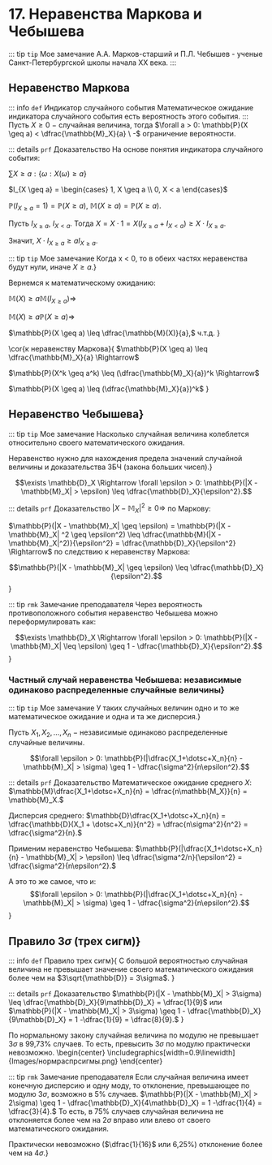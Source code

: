 # 17. Неравенства Маркова и Чебышева

::: tip `tip` Мое замечание 
А.А. Марков-старший и П.Л. Чебышев - ученые Санкт-Петербургской школы начала ХХ века.
:::

## Неравенство Маркова

::: info `def` Индикатор случайного события
Математическое ожидание индикатора случайного события есть вероятность этого события.
:::
Пусть $X \geq 0 \ -$ случайная величина, тогда $\forall a > 0: \mathbb{P}(X \geq a) < \dfrac{\mathbb{M}_X}{a} \ -$ ограничение вероятности.


::: details `prf` Доказательство 
На основе понятия индикатора случайного события:



$\sum X \geq a:\{ \omega: X(\omega) \geq a \}$

$I_{X \geq a} = \begin{cases}
    1, X \geq a \\
    0, X < a
\end{cases}$

$\mathbb{P}(I_{X \geq a} = 1) = \mathbb{P}(X \geq a),\ \mathbb{M}(X \geq a) = \mathbb{P}(X \geq a).$

Пусть $I_{X \geq a}, \ I_{X < a}.$ Тогда $X = X \cdot 1 = X(I_{X \geq a} + I_{X < a}) \geq X \cdot I_{X \geq a}.$

Значит, $X \cdot I_{X \geq a} \geq aI_{X \geq a} .$

::: tip `tip` Мое замечание Когда x < 0, то в обеих частях неравенства будут нули, иначе $X \geq a$.}

Вернемся к математическому ожиданию:

$\mathbb{M}(X) \geq a\mathbb{M}(I_{X \geq a}) \Rightarrow$

$\mathbb{M}(X) \geq a\mathbb{P}(X \geq a) \Rightarrow$

$\mathbb{P}(X \geq a) \leq \dfrac{\mathbb{M}(X)}{a},$ ч.т.д.
}

\cor{к неравенству Маркова}{
$\mathbb{P}(X \geq a) \leq \dfrac{\mathbb{M}_X}{a} \Rightarrow$

$\mathbb{P}(X^k \geq a^k) \leq (\dfrac{\mathbb{M}_X}{a})^k \Rightarrow$

$\mathbb{P}(X \geq a) \leq (\dfrac{\mathbb{M}_X}{a})^k$
}

## Неравенство Чебышева}

::: tip `tip` Мое замечание Насколько случайная величина колеблется относительно своего математического ожидания. 

Неравенство нужно для нахождения предела значений случайной величины и доказательства ЗБЧ (закона больших чисел).}

$$\exists \mathbb{D}_X \Rightarrow \forall \epsilon > 0: \mathbb{P}(|X - \mathbb{M}_X| > \epsilon) \leq \dfrac{\mathbb{D}_X}{\epsilon^2}.$$

::: details `prf` Доказательство 
$|X - \mathbb{M}_X|^2 \geq 0 \Rightarrow$ по Маркову:

$\mathbb{P}(|X - \mathbb{M}_X| \geq \epsilon) = \mathbb{P}(|X - \mathbb{M}_X| ^2 \geq \epsilon^2)  \leq \dfrac{\mathbb{M}(|X - \mathbb{M}_X|^2)}{\epsilon^2} = \dfrac{\mathbb{D}_X}{\epsilon^2} \Rightarrow$ по следствию к неравенству Маркова:

$$\mathbb{P}(|X - \mathbb{M}_X| \geq \epsilon) \leq \dfrac{\mathbb{D}_X}{\epsilon^2}.$$
}

::: tip `rmk` Замечание преподавателя 
Через вероятность противоположного события неравенство Чебышева можно переформулировать как:

$$\exists \mathbb{D}_X \Rightarrow \forall \epsilon > 0: \mathbb{P}(|X - \mathbb{M}_X| \leq \epsilon) \geq 1 - \dfrac{\mathbb{D}_X}{\epsilon^2}.$$
}

### Частный случай неравенства Чебышева: независимые одинаково распределенные случайные величины}

::: tip `tip` Мое замечание У таких случайных величин одно и то же математическое ожидание и одна и та же дисперсия.}

Пусть $X_1, X_2, \dotsc , X_n \ -$ независимые одинаково распределенные случайные величины.

$$\forall \epsilon > 0: \mathbb{P}(|\dfrac{X_1+\dotsc+X_n}{n} - \mathbb{M}_X| > \sigma) \geq 1 - \dfrac{\sigma^2}{n\epsilon^2}.$$

::: details `prf` Доказательство 
Математическое ожидание среднего $X$: $\mathbb{M}\dfrac{X_1+\dotsc+X_n}{n} = \dfrac{n\mathbb{M_X}}{n} = \mathbb{M}_X.$

Дисперсия среднего: $\mathbb{D}\dfrac{X_1+\dotsc+X_n}{n} = \dfrac{\mathbb{D}(X_1 + \dotsc+X_n)}{n^2} = \dfrac{n\sigma^2}{n^2} = \dfrac{\sigma^2}{n}.$

Применим неравенство Чебышева: $\mathbb{P}(|\dfrac{X_1+\dotsc+X_n}{n} - \mathbb{M}_X| > \epsilon) \leq \dfrac{\sigma^2/n}{\epsilon^2} = \dfrac{\sigma^2}{n\epsilon^2}.$

А это то же самое, что и: $$\forall \epsilon > 0: \mathbb{P}(|\dfrac{X_1+\dotsc+X_n}{n} - \mathbb{M}_X| > \sigma) \geq 1 - \dfrac{\sigma^2}{n\epsilon^2}.$$
}

## Правило $3\sigma$ (трех сигм)}

::: info `def` Правило трех сигм}{
С большой вероятностью случайная величина не превышает значение своего математического ожидания более чем на $3\sqrt{\mathbb{D}} = 3\sigma$.
}

::: details `prf` Доказательство 
$\mathbb{P}(|X - \mathbb{M}_X| > 3\sigma) \leq \dfrac{\mathbb{D}_X}{9\mathbb{D}_X} = \dfrac{1}{9}$ или $\mathbb{P}(|X - \mathbb{M}_X| > 3\sigma) \geq 1 - \dfrac{\mathbb{D}_X}{9\mathbb{D}_X} = 1 -\dfrac{1}{9} = \dfrac{8}{9}.$
}

По нормальному закону случайная величина по модулю не превышает 3$\sigma$ в 99,73\% случаев. То есть, превысить 3$\sigma$ по модулю практически невозможно.
\begin{center}
    \includegraphics[width=0.9\linewidth]{Images/нормраспрсигмы.png}
\end{center}

::: tip `rmk` Замечание преподавателя Если случайная величина имеет конечную дисперсию и одну моду, то отклонение, превышающее по модулю 3$\sigma$, возможно в 5\% случаев.
$\mathbb{P}(|X - \mathbb{M}_X| > 2\sigma) \geq 1 - \dfrac{\mathbb{D}_X}{4\mathbb{D}_X} = 1 -\dfrac{1}{4} = \dfrac{3}{4}.$ То есть, в 75\% случаев случайная величина не отклоняется более чем на 2$\sigma$ вправо или влево от своего математического ожидания.

Практически невозможно ($\dfrac{1}{16}$ или 6,25\%) отклонение более чем на 4$\sigma$.}

 